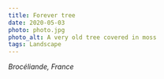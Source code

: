 ```yaml
---
title: Forever tree
date: 2020-05-03
photo: photo.jpg
photo_alt: A very old tree covered in moss
tags: Landscape
---
```


*Brocéliande, France*
